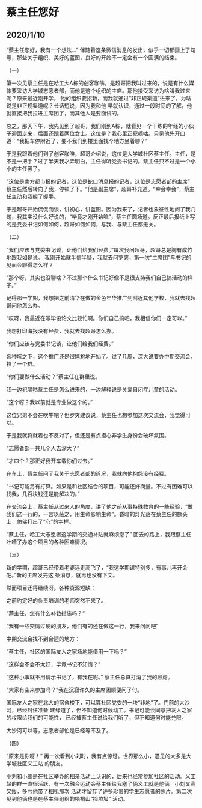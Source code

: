 # 蔡主任您好
## 2020/1/10
“蔡主任您好，我有一个想法...” 伴随着这条微信消息的发出，似乎一切都画上了句号，那些关于组织、美好的蓝图，良好的开始不一定会有一个圆满的结束。

（一）

第一次见蔡主任是在哈工大A栋的创客咖啡，是超哥把我叫过来的，说是有什么媒体要采访大学城志愿者部，而他是这个组织的主席。那他接受采访为啥叫我过来呢？原来最近刚开学，
他的组织要招新，而我就通过“非正规渠道”进来了。为啥说是非正规渠道呢？长话短说，因为我和他
早就认识，通过一段时间的了解，他就直接把我拉进主席团了，而其他人是要面试的。

总之，那天下午，我先见到了超哥，我们刚到A栋，就看见一个干练的年经的小伙子迎面走来，后面还跟着两位女士。这位是？我心里正犯嘀咕。只见他先开口道：“我把车停附近了，要不我们到楼里面找个地方坐着聊？”

于是我跟着他们到了创客咖啡，超哥介绍说，这位是大学城社区蔡主任。主任，是不是一把手？过了半天我才弄明白，主任得听党委书记的。蔡主任只不过是一个小小的主任罢了。

“这位是南方都市报的记者，这位是蛇口消息报的记者，这位是志愿者部的主席” 蔡主任然后转向了我，停顿了下。“他是副主席”，超哥补充道。“幸会幸会”，蔡主任主动和我握了握手。

于是超哥开始侃侃而谈，讲初心，讲蓝图。因为我来了，记者也象征性地问了我几句，我其实没什么好说的，“毕竟才刚开始嘛”，蔡主任圆场道。反正最后报纸上写的是党委书记如何如何，超哥如何如何，与我、与蔡主任都无关。

（二）

“我们应该与党委书记谈，让他们给我们经费。”每次我问超哥，超哥总是胸有成竹地跟我如是说。
我刚开始就半信半疑，我就去问罗爽，第一次“主席团”与书记的见面会聊得怎么样？

“那个呀，其实也没聊啥？不过那个什么书记好像不是很支持我们自己搞活动的样子。”

记得那一学期，我想把之前清华在做的金色年华推广到附近其他学校，我就去找超哥问他怎么办。

“哎呀，我最近在写毕设论文比较忙啊。你们自己搞吧，我相信你们一定可以。”

我想打印海报没有经费，我就去找超哥怎么办。

“你们应该与党委书记谈，让他们给我们经费。”

各种坑之下，这个推广还是很尴尬地开始了。过了几周，深大说要办中期交流会，拉了一个群。

“你们要做什么活动？”蔡主任在群里说。

我一边犯嘀咕蔡主任是怎么进来的，一边解释说是关爱自闭症儿童的活动。

“这个呀？我以前就是专业做这个的。”

这位兄弟不会在吹牛吧？但罗爽建议说，蔡主任也想参加这次交流会，我觉得可以。

于是我就将就着也不反对了，但还是有点担心非学生身份会破坏氛围。

“志愿者部一共几个人去深大？” 

“才四个？那正好我开车载你们过去。”

在车上，蔡主任问了我关于志愿者部的近况，我就向他抱怨没有经费。

“书记可能另有打算。如果是和社区结合的项目，可能还好商量。不过有困难可以找我，几百块钱还是能解决的。”

在交流会上，蔡主任从过来人的角度，讲了他之前从事特殊教育的一些经验，“做我们这一行的，一言以蔽之，用生命影响生命”。昏暗的灯光落在蔡主任的额头上，仿佛打出了“心”的字样。

“蔡主任，哈工大志愿者这学期的交通补贴就麻烦您了” 回去的路上，我跟蔡主任吐嘈了办这个项目的各种困难情况。

（三）

新的学期，超哥已经带着老婆远走高飞了，“我这学期课特别多，有事儿再开会吧。”新的主席发完这
条消息，就再也没有下文。

然而项目还得继续呀。各种资源短缺：

之前约定好的负责培训的老师突然不来了。

“蔡主任，您有什么补救措施吗？“

“我有一些交情过硬的朋友，他们有的还在做这一行，我来问问吧”

中期交流会找不到合适的地方：

“蔡主任，社区的国际友人之家场地能借用一下吗？”

“这样会不会不太好，毕竟书记不知情？”

“这种小事就不用请示书记了，有我在呢。” 蔡主任总算打消了我的顾虑。

“大家有空来参加吗？”我在沉寂许久的主席团顺便问了句。

国际友人之家在北大的宿舍楼下，可以算社区党委的一块“非地”了。门前的大沙河，已经封住准备
建绿道了，但不知道何时候动工。书记可能会同意把友人之家的权限给我们的可能性，
已经被蔡主任说给我们听了，但不知道何时能兑限。

大沙河可以等，志愿者部怕是已经等不及了。

（四）

“原来是你呀！” 再一次看到小刘时，我有点惊讶。世界那么小，遇见的大多是大学城社区义工站
的朋友。

小刘和小郎是在社区举办的相亲活动上认识的，后来也经常参加社区的活动。义工站的群一直很活跃，有一次融合运动会蔡主任给我塞了俩义工就是他俩。小刘又高又瘦，多亏他带了相机那次
活动才留存了许多珍贵的学生志愿者的照片。第二次见到他俩也是在蔡主任组织的梧桐山“捡垃圾”
活动。

